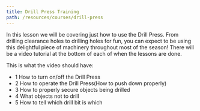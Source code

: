 ```yaml
---
title: Drill Press Training
path: /resources/courses/drill-press
---
```


In this lesson we will be covering just how to use the Drill Press. From drilling clearance holes to drilling holes for fun, you can expect to be using this delightful piece of machinery throughout most of the season! There will be a video tutorial at the bottom of each of when the lessons are done.

This is what the video should have:

- 1 How to turn on/off the Drill Press
- 2 How to operate the Drill Press(How to push down properly)
- 3 How to properly secure objects being drilled
- 4 What objects not to drill
- 5 How to tell which drill bit is which
